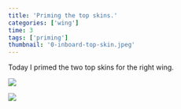 ```yaml
---
title: 'Priming the top skins.'
categories: ['wing']
time: 3
tags: ['priming']
thumbnail: '0-inboard-top-skin.jpeg'
---
```


Today I primed the two top skins for the right wing.

<!-- more -->

![](./0-inboard-top-skin.jpeg)

![](./1-outboard-top-skin.jpeg)